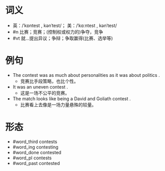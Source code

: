 # 词义
- 英：/ˈkɒntest , kənˈtest/； 美：/ˈkɑːntest , kənˈtest/
- #n 比赛；竞赛；(控制权或权力的)争夺，竞争
- #vt 就…提出异议；争辩；争取赢得(比赛、选举等)
# 例句
- The contest was as much about personalities as it was about politics .
	- 竞赛比手段策略，也比个性。
- It was an uneven contest .
	- 这是一场不公平的竞赛。
- The match looks like being a David and Goliath contest .
	- 比赛看上去像是一场力量悬殊的较量。
# 形态
- #word_third contests
- #word_ing contesting
- #word_done contested
- #word_pl contests
- #word_past contested
